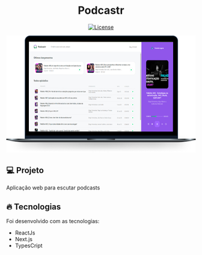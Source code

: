 <h1 align="center">
   Podcastr
</h1

<br>

<p align="center">
  <a href="https://github.com/marlonandrei777/move.it/blob/main/LICENSE.md"><img alt="License" src="https://img.shields.io/static/v1?label=license&message=MIT&color=4953b8&labelColor=000000"></a>
</p>

![](.github/podcastr.png)

## 💻 Projeto

Aplicação web para escutar podcasts

## 🔥 Tecnologias

Foi desenvolvido com as tecnologias:

- ReactJs
- Next.js
- TypesCript

